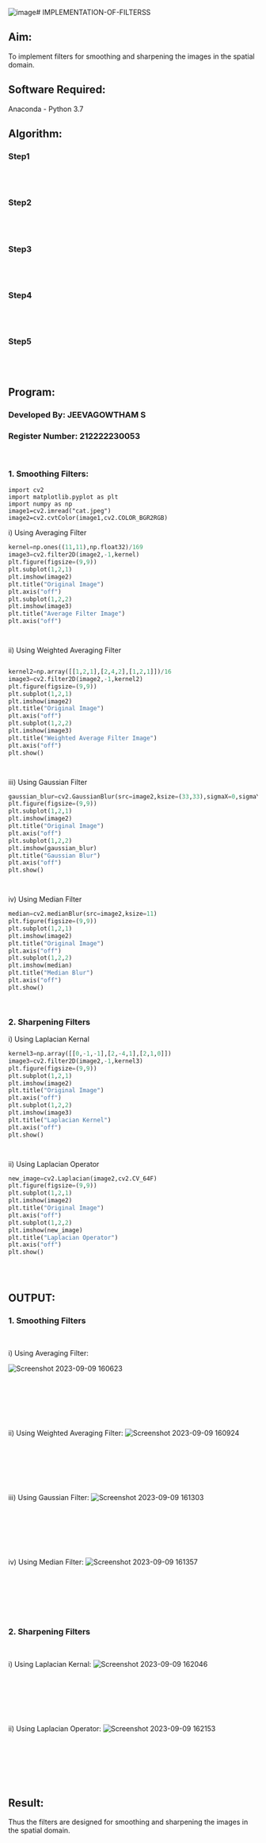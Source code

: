 ![image](https://github.com/JeevaGowtham-S/IMPLEMENTATION-OF-FILTERSS/assets/118042624/bfbc2661-947d-4ae9-a0d3-a1d3010e69ed)# IMPLEMENTATION-OF-FILTERSS
## Aim:
To implement filters for smoothing and sharpening the images in the spatial domain.

## Software Required:
Anaconda - Python 3.7

## Algorithm:
### Step1
</br>
</br> 

### Step2
</br>
</br> 

### Step3
</br>
</br> 

### Step4
</br>
</br> 

### Step5
</br>
</br> 

## Program:
### Developed By:  JEEVAGOWTHAM S
### Register Number: 212222230053
</br>

### 1. Smoothing Filters:
```
import cv2
import matplotlib.pyplot as plt
import numpy as np
image1=cv2.imread("cat.jpeg")
image2=cv2.cvtColor(image1,cv2.COLOR_BGR2RGB)
```
i) Using Averaging Filter
```Python
kernel=np.ones((11,11),np.float32)/169
image3=cv2.filter2D(image2,-1,kernel)
plt.figure(figsize=(9,9))
plt.subplot(1,2,1)
plt.imshow(image2)
plt.title("Original Image")
plt.axis("off")
plt.subplot(1,2,2)
plt.imshow(image3)
plt.title("Average Filter Image")
plt.axis("off")




```
ii) Using Weighted Averaging Filter
```Python

kernel2=np.array([[1,2,1],[2,4,2],[1,2,1]])/16
image3=cv2.filter2D(image2,-1,kernel2)
plt.figure(figsize=(9,9))
plt.subplot(1,2,1)
plt.imshow(image2)
plt.title("Original Image")
plt.axis("off")
plt.subplot(1,2,2)
plt.imshow(image3)
plt.title("Weighted Average Filter Image")
plt.axis("off")
plt.show()




```
iii) Using Gaussian Filter
```Python
gaussian_blur=cv2.GaussianBlur(src=image2,ksize=(33,33),sigmaX=0,sigmaY=0)
plt.figure(figsize=(9,9))
plt.subplot(1,2,1)
plt.imshow(image2)
plt.title("Original Image")
plt.axis("off")
plt.subplot(1,2,2)
plt.imshow(gaussian_blur)
plt.title("Gaussian Blur")
plt.axis("off")
plt.show()




```

iv) Using Median Filter
```Python
median=cv2.medianBlur(src=image2,ksize=11)
plt.figure(figsize=(9,9))
plt.subplot(1,2,1)
plt.imshow(image2)
plt.title("Original Image")
plt.axis("off")
plt.subplot(1,2,2)
plt.imshow(median)
plt.title("Median Blur")
plt.axis("off")
plt.show()




```

### 2. Sharpening Filters
i) Using Laplacian Kernal
```Python
kernel3=np.array([[0,-1,-1],[2,-4,1],[2,1,0]])
image3=cv2.filter2D(image2,-1,kernel3)
plt.figure(figsize=(9,9))
plt.subplot(1,2,1)
plt.imshow(image2)
plt.title("Original Image")
plt.axis("off")
plt.subplot(1,2,2)
plt.imshow(image3)
plt.title("Laplacian Kernel")
plt.axis("off")
plt.show()




```
ii) Using Laplacian Operator
```Python
new_image=cv2.Laplacian(image2,cv2.CV_64F)
plt.figure(figsize=(9,9))
plt.subplot(1,2,1)
plt.imshow(image2)
plt.title("Original Image")
plt.axis("off")
plt.subplot(1,2,2)
plt.imshow(new_image)
plt.title("Laplacian Operator")
plt.axis("off")
plt.show()





```

## OUTPUT:
### 1. Smoothing Filters
</br>

i) Using Averaging Filter:

![Screenshot 2023-09-09 160623](https://github.com/JeevaGowtham-S/IMPLEMENTATION-OF-FILTERSS/assets/118042624/605193ae-d749-4762-843e-51190fff37b1)

</br>
</br>
</br>
</br>
</br>

ii) Using Weighted Averaging Filter:
![Screenshot 2023-09-09 160924](https://github.com/JeevaGowtham-S/IMPLEMENTATION-OF-FILTERSS/assets/118042624/ce5c4ffb-0b0a-418a-8639-20ef22b423d0)


</br>
</br>
</br>
</br>
</br>

iii) Using Gaussian Filter:
![Screenshot 2023-09-09 161303](https://github.com/JeevaGowtham-S/IMPLEMENTATION-OF-FILTERSS/assets/118042624/6e0d24b4-5b17-4236-bac3-19451daa461b)


</br>
</br>
</br>
</br>
</br>

iv) Using Median Filter:
![Screenshot 2023-09-09 161357](https://github.com/JeevaGowtham-S/IMPLEMENTATION-OF-FILTERSS/assets/118042624/3e86c2f5-9ebc-437d-a460-5dc67c9a2c7e)



</br>
</br>
</br>
</br>
</br>

### 2. Sharpening Filters
</br>

i) Using Laplacian Kernal:
![Screenshot 2023-09-09 162046](https://github.com/JeevaGowtham-S/IMPLEMENTATION-OF-FILTERSS/assets/118042624/660d2654-8a7c-4224-801b-2dc40c5eef8f)


</br>
</br>
</br>
</br>
</br>

ii) Using Laplacian Operator:
![Screenshot 2023-09-09 162153](https://github.com/JeevaGowtham-S/IMPLEMENTATION-OF-FILTERSS/assets/118042624/39697256-dd0a-4c81-a4c1-faa91d4583ea)


</br>
</br>
</br>
</br>
</br>

## Result:
Thus the filters are designed for smoothing and sharpening the images in the spatial domain.
